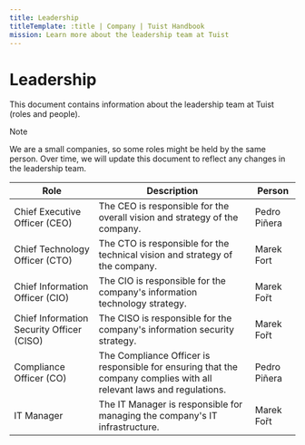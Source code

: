 ```yaml
---
title: Leadership
titleTemplate: :title | Company | Tuist Handbook
mission: Learn more about the leadership team at Tuist
---
```


# Leadership

This document contains information about the leadership team at Tuist (roles and people).

> [!NOTE]
> We are a small companies, so some roles might be held by the same person. Over time, we will update this document to reflect any changes in the leadership team.

| Role | Description | Person |
| ---- | ---- | ---- |
| Chief Executive Officer (CEO) | The CEO is responsible for the overall vision and strategy of the company. | Pedro Piñera |
| Chief Technology Officer (CTO) | The CTO is responsible for the technical vision and strategy of the company. | Marek Fort |
| Chief Information Officer (CIO) | The CIO is responsible for the company's information technology strategy. | Marek Fořt |
| Chief Information Security Officer (CISO) | The CISO is responsible for the company's information security strategy. | Marek Fořt |
| Compliance Officer (CO) | The Compliance Officer is responsible for ensuring that the company complies with all relevant laws and regulations. | Pedro Piñera |
| IT Manager | The IT Manager is responsible for managing the company's IT infrastructure. | Marek Fořt |
